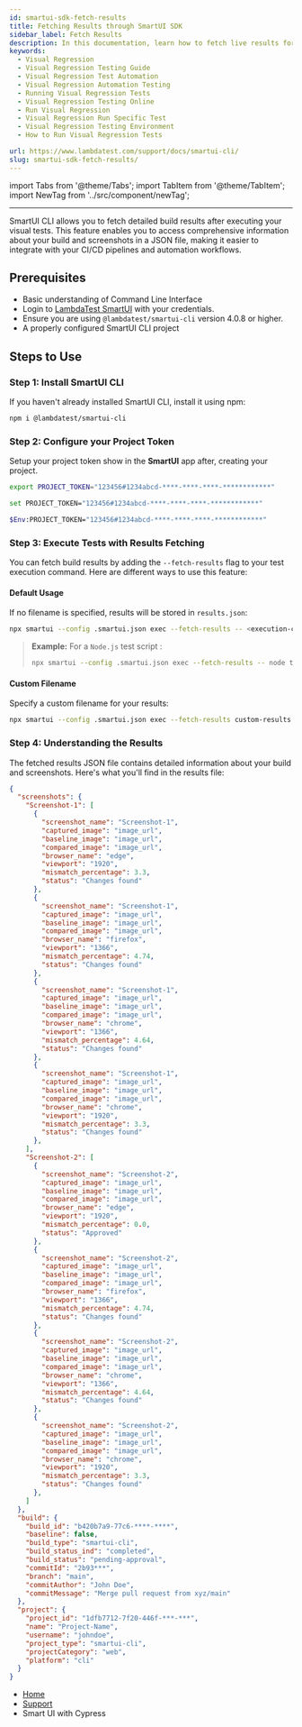 ```yaml
---
id: smartui-sdk-fetch-results
title: Fetching Results through SmartUI SDK
sidebar_label: Fetch Results
description: In this documentation, learn how to fetch live results for SmartUI tests
keywords:
  - Visual Regression
  - Visual Regression Testing Guide
  - Visual Regression Test Automation
  - Visual Regression Automation Testing
  - Running Visual Regression Tests
  - Visual Regression Testing Online
  - Run Visual Regression
  - Visual Regression Run Specific Test
  - Visual Regression Testing Environment
  - How to Run Visual Regression Tests

url: https://www.lambdatest.com/support/docs/smartui-cli/
slug: smartui-sdk-fetch-results/
---
```


import Tabs from '@theme/Tabs';
import TabItem from '@theme/TabItem';
import NewTag from '../src/component/newTag';

---

<script type="application/ld+json"
      dangerouslySetInnerHTML={{ __html: JSON.stringify({
       "@context": "https://schema.org",
        "@type": "BreadcrumbList",
        "itemListElement": [{
          "@type": "ListItem",
          "position": 1,
          "name": "LambdaTest",
          "item": "https://www.lambdatest.com"
        },{
          "@type": "ListItem",
          "position": 2,
          "name": "Support",
          "item": "https://www.lambdatest.com/support/docs/"
        },{
          "@type": "ListItem",
          "position": 3,
          "name": "Smart Visual Testing",
          "item": "https://www.lambdatest.com/support/docs/smart-ui-cypress/"
        }]
      })
    }}
></script>

SmartUI CLI allows you to fetch detailed build results after executing your visual tests. This feature enables you to access comprehensive information about your build and screenshots in a JSON file, making it easier to integrate with your CI/CD pipelines and automation workflows.


## Prerequisites

- Basic understanding of Command Line Interface
- Login to [LambdaTest SmartUI](https://smartui.lambdatest.com/) with your credentials.
- Ensure you are using `@lambdatest/smartui-cli` version 4.0.8 or higher.
- A properly configured SmartUI CLI project

## Steps to Use

### **Step 1:** Install SmartUI CLI

If you haven't already installed SmartUI CLI, install it using npm:

```bash
npm i @lambdatest/smartui-cli
```

### **Step 2:** Configure your Project Token

Setup your project token show in the **SmartUI** app after, creating your project.

<Tabs className="docs__val" groupId="language">
<TabItem value="MacOS/Linux" label="MacOS/Linux" default>

```bash
export PROJECT_TOKEN="123456#1234abcd-****-****-****-************"
```

</TabItem>
<TabItem value="Windows" label="Windows - CMD">

```bash
set PROJECT_TOKEN="123456#1234abcd-****-****-****-************"
```

</TabItem>
<TabItem value="Powershell" label="Windows-PS">

```bash
$Env:PROJECT_TOKEN="123456#1234abcd-****-****-****-************"
```
</TabItem>
</Tabs>

### **Step 3:** Execute Tests with Results Fetching

You can fetch build results by adding the `--fetch-results` flag to your test execution command. Here are different ways to use this feature:

#### Default Usage
If no filename is specified, results will be stored in `results.json`:

```bash
npx smartui --config .smartui.json exec --fetch-results -- <execution-command>
```
>**Example:**
 For a `Node.js` test script : 
>```bash
>npx smartui --config .smartui.json exec --fetch-results -- node test.js
>```

#### Custom Filename
Specify a custom filename for your results:

```bash
npx smartui --config .smartui.json exec --fetch-results custom-results.json -- node test.js
```

### **Step 4:** Understanding the Results

The fetched results JSON file contains detailed information about your build and screenshots. Here's what you'll find in the results file:

```json
{
  "screenshots": {
    "Screenshot-1": [
      {
        "screenshot_name": "Screenshot-1",
        "captured_image": "image_url",
        "baseline_image": "image_url",
        "compared_image": "image_url",
        "browser_name": "edge",
        "viewport": "1920",
        "mismatch_percentage": 3.3,
        "status": "Changes found"
      },
      {
        "screenshot_name": "Screenshot-1",
        "captured_image": "image_url",
        "baseline_image": "image_url",
        "compared_image": "image_url",
        "browser_name": "firefox",
        "viewport": "1366",
        "mismatch_percentage": 4.74,
        "status": "Changes found"
      },
      {
        "screenshot_name": "Screenshot-1",
        "captured_image": "image_url",
        "baseline_image": "image_url",
        "compared_image": "image_url",
        "browser_name": "chrome",
        "viewport": "1366",
        "mismatch_percentage": 4.64,
        "status": "Changes found"
      },
      {
        "screenshot_name": "Screenshot-1",
        "captured_image": "image_url",
        "baseline_image": "image_url",
        "compared_image": "image_url",
        "browser_name": "chrome",
        "viewport": "1920",
        "mismatch_percentage": 3.3,
        "status": "Changes found"
      },
    ],
    "Screenshot-2": [
      {
        "screenshot_name": "Screenshot-2",
        "captured_image": "image_url",
        "baseline_image": "image_url",
        "compared_image": "image_url",
        "browser_name": "edge",
        "viewport": "1920",
        "mismatch_percentage": 0.0,
        "status": "Approved"
      },
      {
        "screenshot_name": "Screenshot-2",
        "captured_image": "image_url",
        "baseline_image": "image_url",
        "compared_image": "image_url",
        "browser_name": "firefox",
        "viewport": "1366",
        "mismatch_percentage": 4.74,
        "status": "Changes found"
      },
      {
        "screenshot_name": "Screenshot-2",
        "captured_image": "image_url",
        "baseline_image": "image_url",
        "compared_image": "image_url",
        "browser_name": "chrome",
        "viewport": "1366",
        "mismatch_percentage": 4.64,
        "status": "Changes found"
      },
      {
        "screenshot_name": "Screenshot-2",
        "captured_image": "image_url",
        "baseline_image": "image_url",
        "compared_image": "image_url",
        "browser_name": "chrome",
        "viewport": "1920",
        "mismatch_percentage": 3.3,
        "status": "Changes found"
      },
    ]
  },
  "build": {
    "build_id": "b420b7a9-77c6-****-****",
    "baseline": false,
    "build_type": "smartui-cli",
    "build_status_ind": "completed",
    "build_status": "pending-approval",
    "commitId": "2b93***",
    "branch": "main",
    "commitAuthor": "John Doe",
    "commitMessage": "Merge pull request from xyz/main"
  },
  "project": {
    "project_id": "1dfb7712-7f20-446f-***-***",
    "name": "Project-Name",
    "username": "johndoe",
    "project_type": "smartui-cli",
    "projectCategory": "web",
    "platform": "cli"
  }
}
```

<nav aria-label="breadcrumbs">
  <ul className="breadcrumbs">
    <li className="breadcrumbs__item">
      <a className="breadcrumbs__link" target="_self" href="https://www.lambdatest.com">
        Home
      </a>
    </li>
    <li className="breadcrumbs__item">
      <a className="breadcrumbs__link" target="_self" href="https://www.lambdatest.com/support/docs/">
        Support
      </a>
    </li>
    <li className="breadcrumbs__item breadcrumbs__item--active">
      <span className="breadcrumbs__link"> Smart UI with Cypress  </span>
    </li>
  </ul>
</nav>
